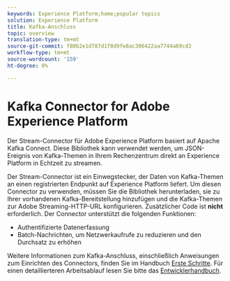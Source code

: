 ```yaml
---
keywords: Experience Platform;home;popular topics
solution: Experience Platform
title: Kafka-Anschluss
topic: overview
translation-type: tm+mt
source-git-commit: f80b2e1d787d1f8d9fe8ac306422aa7744a69cd3
workflow-type: tm+mt
source-wordcount: '159'
ht-degree: 0%

---
```



# Kafka Connector for Adobe Experience Platform

Der Stream-Connector für Adobe Experience Platform basiert auf Apache Kafka Connect. Diese Bibliothek kann verwendet werden, um JSON-Ereignis von Kafka-Themen in Ihrem Rechenzentrum direkt an Experience Platform in Echtzeit zu streamen.

Der Stream-Connector ist ein Einwegstecker, der Daten von Kafka-Themen an einen registrierten Endpunkt auf Experience Platform liefert. Um diesen Connector zu verwenden, müssen Sie die Bibliothek herunterladen, sie zu Ihrer vorhandenen Kafka-Bereitstellung hinzufügen und die Kafka-Themen zur Adobe Streaming-HTTP-URL konfigurieren. Zusätzlicher Code ist **nicht** erforderlich. Der Connector unterstützt die folgenden Funktionen:

- Authentifizierte Datenerfassung
- Batch-Nachrichten, um Netzwerkaufrufe zu reduzieren und den Durchsatz zu erhöhen

Weitere Informationen zum Kafka-Anschluss, einschließlich Anweisungen zum Einrichten des Connectors, finden Sie im Handbuch [Erste Schritte](https://github.com/adobe/experience-platform-streaming-connect). Für einen detaillierteren Arbeitsablauf lesen Sie bitte das [Entwicklerhandbuch](https://github.com/adobe/experience-platform-streaming-connect/blob/master/DEVELOPER_GUIDE.md).